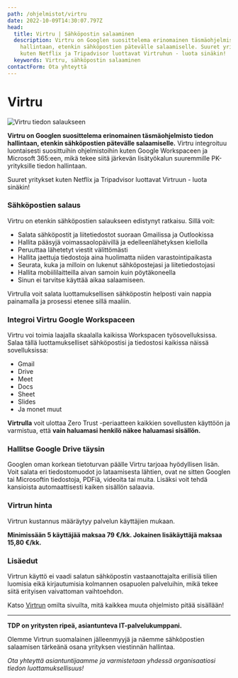 ```yaml
---
path: /ohjelmistot/virtru
date: 2022-10-09T14:30:07.797Z
head:
  title: Virtru | Sähköpostin salaaminen
  description: Virtru on Googlen suosittelema erinomainen täsmäohjelmisto tiedon
    hallintaan, etenkin sähköpostien pätevälle salaamiselle. Suuret yritykset
    kuten Netflix ja Tripadvisor luottavat Virtruhun - luota sinäkin!
  keywords: Virtru, sähköpostin salaaminen
contactForm: Ota yhteyttä
---
```

# V﻿irtru

![Virtru tiedon salaukseen](/assets/virtru-logo-blue.png)

**Virtru on Googlen suosittelema erinomainen täsmäohjelmisto tiedon hallintaan, etenkin sähköpostien pätevälle salaamiselle.** Virtru integroituu luontaisesti suosittuihin ohjelmistoihin kuten Google Workspaceen ja Microsoft 365:een, mikä tekee siitä järkevän lisätyökalun suuremmille PK-yrityksille tiedon hallintaan.

Suuret yritykset kuten Netflix ja Tripadvisor luottavat Virtruun - luota sinäkin!

### Sähköpostien salaus

Virtru on etenkin sähköpostien salaukseen edistynyt ratkaisu. Sillä voit:

* Salata sähköpostit ja liitetiedostot suoraan Gmailissa ja Outlookissa
* Hallita pääsyjä voimassaolopäivillä ja edelleenlähetyksen kiellolla
* Peruuttaa lähetetyt viestit välittömästi
* Hallita jaettuja tiedostoja aina huolimatta niiden varastointipaikasta
* Seurata, kuka ja milloin on lukenut sähköpostejasi ja liitetiedostojasi
* Hallita mobiililaitteilla aivan samoin kuin pöytäkoneella
* Sinun ei tarvitse käyttää aikaa salaamiseen. 

Virtrulla voit salata luottamuksellisen sähköpostin helposti vain nappia painamalla ja prosessi etenee sillä maaliin.

### Integroi Virtru Google Workspaceen

Virtru voi toimia laajalla skaalalla kaikissa Workspacen työsovelluksissa. Salaa tällä luottamukselliset sähköpostisi ja tiedostosi kaikissa näissä sovelluksissa:

* Gmail
* Drive
* Meet
* Docs
* Sheet 
* Slides
* Ja monet muut

**Virtrulla** voit ulottaa Zero Trust -periaatteen kaikkien sovellusten käyttöön ja varmistua, että **vain haluamasi henkilö näkee haluamasi sisällön.**

### Hallitse Google Drive täysin

Googlen oman korkean tietoturvan päälle Virtru tarjoaa hyödyllisen lisän. Voit salata eri tiedostomuodot jo lataamisesta lähtien, ovat ne sitten Googlen tai Microsoftin tiedostoja, PDFiä, videoita tai muita. Lisäksi voit tehdä kansioista automaattisesti kaiken sisällön salaavia.

### Virtrun hinta

Virtrun kustannus määräytyy palvelun käyttäjien mukaan.

**Minimissään 5 käyttäjää maksaa 79 €/kk. Jokainen lisäkäyttäjä maksaa 15,80 €/kk.**

### Lisäedut

Virtrun käyttö ei vaadi salatun sähköpostin vastaanottajalta erillisiä tilien luomisia eikä kirjautumisia kolmannen osapuolen palveluihin, mikä tekee siitä erityisen vaivattoman vaihtoehdon. 

Katso [Virtrun](virtru.com) omilta sivuilta, mitä kaikkea muuta ohjelmisto pitää sisällään!

- - -

**TDP on yritysten ripeä, asiantunteva IT-palvelukumppani.** 

Olemme Virtrun suomalainen jälleenmyyjä ja näemme sähköpostien salaamisen tärkeänä osana yrityksen viestinnän hallintaa.

*Ota yhteyttä asiantuntijaamme ja varmistetaan yhdessä organisaatiosi tiedon luottamuksellisuus!*